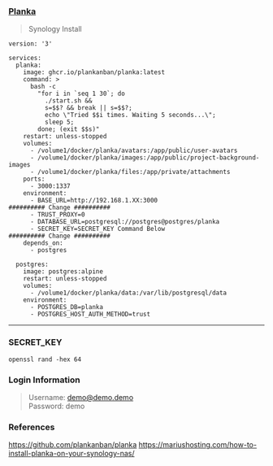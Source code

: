 ### [Planka](https://github.com/plankanban/planka)
> Synology Install
```
version: '3'

services:
  planka:
    image: ghcr.io/plankanban/planka:latest
    command: >
      bash -c
        "for i in `seq 1 30`; do
          ./start.sh &&
          s=$$? && break || s=$$?;
          echo \"Tried $$i times. Waiting 5 seconds...\";
          sleep 5;
        done; (exit $$s)"
    restart: unless-stopped
    volumes:
      - /volume1/docker/planka/avatars:/app/public/user-avatars
      - /volume1/docker/planka/images:/app/public/project-background-images
      - /volume1/docker/planka/files:/app/private/attachments
    ports:
      - 3000:1337
    environment:
      - BASE_URL=http://192.168.1.XX:3000                    ########## Change ##########
      - TRUST_PROXY=0
      - DATABASE_URL=postgresql://postgres@postgres/planka
      - SECRET_KEY=SECRET_KEY Command Below                  ########## Change ##########
    depends_on:
      - postgres

  postgres:
    image: postgres:alpine
    restart: unless-stopped
    volumes:
      - /volume1/docker/planka/data:/var/lib/postgresql/data
    environment:
      - POSTGRES_DB=planka
      - POSTGRES_HOST_AUTH_METHOD=trust
```
---
### SECRET_KEY
```
openssl rand -hex 64
```

### Login Information
> Username: demo@demo.demo \
> Password: demo

### References
https://github.com/plankanban/planka
https://mariushosting.com/how-to-install-planka-on-your-synology-nas/

